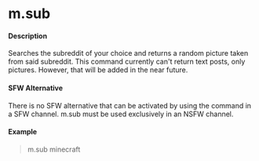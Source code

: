 # m.sub

#### Description

Searches the subreddit of your choice and returns a random picture taken from said subreddit. This command currently can't return text posts, only pictures. However, that will be added in the near future.

#### SFW Alternative
There is no SFW alternative that can be activated by using the command in a SFW channel. m.sub must be used exclusively in an NSFW channel.

#### Example

> m.sub minecraft
